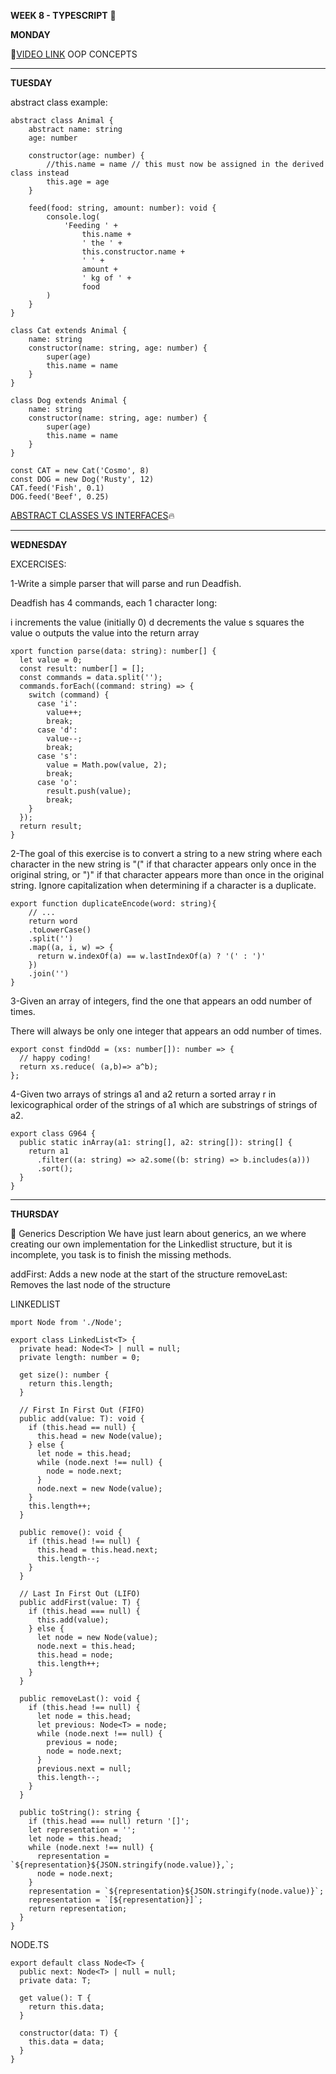 **WEEK 8 - TYPESCRIPT** 📝

**MONDAY**

🚀[VIDEO LINK](https://www.youtube.com/watch?v=pTB0EiLXUC8) OOP CONCEPTS

-----------------------------------------------------------------------------------------------------------------------------------------------------------------------

**TUESDAY**

abstract class example:

```
abstract class Animal {
    abstract name: string
    age: number

    constructor(age: number) {
        //this.name = name // this must now be assigned in the derived class instead
        this.age = age
    }

    feed(food: string, amount: number): void {
        console.log(
            'Feeding ' +
                this.name +
                ' the ' +
                this.constructor.name +
                ' ' +
                amount +
                ' kg of ' +
                food
        )
    }
}

class Cat extends Animal {
    name: string
    constructor(name: string, age: number) {
        super(age)
        this.name = name
    }
}

class Dog extends Animal {
    name: string
    constructor(name: string, age: number) {
        super(age)
        this.name = name
    }
}

const CAT = new Cat('Cosmo', 8)
const DOG = new Dog('Rusty', 12)
CAT.feed('Fish', 0.1)
DOG.feed('Beef', 0.25)
```

[ABSTRACT CLASSES VS INTERFACES](https://www.youtube.com/watch?v=Lnqmde9LP74):fire:

-----------------------------------------------------------------------------------------------------------------------------------------------------------------------

**WEDNESDAY**

EXCERCISES:

1-Write a simple parser that will parse and run Deadfish.

Deadfish has 4 commands, each 1 character long:

i increments the value (initially 0)
d decrements the value
s squares the value
o outputs the value into the return array

```
xport function parse(data: string): number[] {
  let value = 0;
  const result: number[] = [];
  const commands = data.split('');
  commands.forEach((command: string) => {
    switch (command) {
      case 'i':
        value++;
        break;
      case 'd':
        value--;
        break;
      case 's':
        value = Math.pow(value, 2);
        break;
      case 'o':
        result.push(value);
        break;
    }
  });
  return result;
}
```

2-The goal of this exercise is to convert a string to a new string where each character in the new string is "(" if that character appears only once in the original string, or ")" if that character appears more than once in the original string. Ignore capitalization when determining if a character is a duplicate.

```
export function duplicateEncode(word: string){
    // ...
    return word
    .toLowerCase()
    .split('')
    .map((a, i, w) => {
      return w.indexOf(a) == w.lastIndexOf(a) ? '(' : ')'
    })
    .join('')
}
```

3-Given an array of integers, find the one that appears an odd number of times.

There will always be only one integer that appears an odd number of times.

```
export const findOdd = (xs: number[]): number => {
  // happy coding!
  return xs.reduce( (a,b)=> a^b);
};

```

4-Given two arrays of strings a1 and a2 return a sorted array r in lexicographical order of the strings of a1 which are substrings of strings of a2.

```
export class G964 {
  public static inArray(a1: string[], a2: string[]): string[] {
    return a1
      .filter((a: string) => a2.some((b: string) => b.includes(a)))
      .sort();
  }
}

```
-----------------------------------------------------------------------------------------------------------------------------------------------------------------------

**THURSDAY**

📝
Generics
Description
We have just learn about generics, an we where creating our own implementation for the Linkedlist structure, but it is incomplete, you task is to finish the missing methods.

addFirst: Adds a new node at the start of the structure
removeLast: Removes the last node of the structure


LINKEDLIST

```
mport Node from './Node';

export class LinkedList<T> {
  private head: Node<T> | null = null;
  private length: number = 0;

  get size(): number {
    return this.length;
  }

  // First In First Out (FIFO)
  public add(value: T): void {
    if (this.head == null) {
      this.head = new Node(value);
    } else {
      let node = this.head;
      while (node.next !== null) {
        node = node.next;
      }
      node.next = new Node(value);
    }
    this.length++;
  }

  public remove(): void {
    if (this.head !== null) {
      this.head = this.head.next;
      this.length--;
    }
  }

  // Last In First Out (LIFO)
  public addFirst(value: T) {
    if (this.head === null) {
      this.add(value);
    } else {
      let node = new Node(value);
      node.next = this.head;
      this.head = node;
      this.length++;
    }
  }

  public removeLast(): void {
    if (this.head !== null) {
      let node = this.head;
      let previous: Node<T> = node;
      while (node.next !== null) {
        previous = node;
        node = node.next;
      }
      previous.next = null;
      this.length--;
    }
  }

  public toString(): string {
    if (this.head === null) return '[]';
    let representation = '';
    let node = this.head;
    while (node.next !== null) {
      representation = `${representation}${JSON.stringify(node.value)},`;
      node = node.next;
    }
    representation = `${representation}${JSON.stringify(node.value)}`;
    representation = `[${representation}]`;
    return representation;
  }
}
```
NODE.TS

```
export default class Node<T> {
  public next: Node<T> | null = null;
  private data: T;

  get value(): T {
    return this.data;
  }

  constructor(data: T) {
    this.data = data;
  }
}

```
